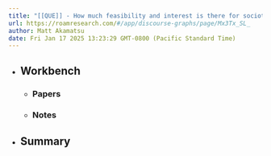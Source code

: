 ```yaml
---
title: "[[QUE]] - How much feasibility and interest is there for sociotechnological change in scholarly scientific publishing and communication?"
url: https://roamresearch.com/#/app/discourse-graphs/page/Mx3Tx_SL_
author: Matt Akamatsu
date: Fri Jan 17 2025 13:23:29 GMT-0800 (Pacific Standard Time)
---
```


- ## Workbench
    - ### Papers
    - ### Notes
- ## Summary
